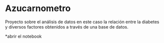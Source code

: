 # Azucarnometro


Proyecto sobre el análisis de datos en este caso la relación entre la diabetes y diversos factores obtenidos a través de una base de datos.

*abrir el notebook
